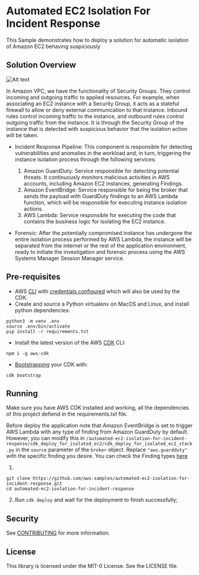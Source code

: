 # Automated EC2 Isolation For Incident Response
This Sample demonstrates how to deploy a solution for automatic isolation of Amazon EC2 behaving suspiciously

## Solution Overview
![Alt text](https://d195kho0tyqjph.cloudfront.net/GitHub/EC2-Isolation-Blogpost-Diagram.png? "Solution Overview")

In Amazon VPC, we have the functionality of Security Groups. They control incoming and outgoing traffic to applied resources. For example, when associating an EC2 instance with a Security Group, it acts as a stateful firewall to allow or deny external communication to that instance. Inbound rules control incoming traffic to the instance, and outbound rules control outgoing traffic from the instance. It is through the Security Group of the instance that is detected with suspicious behavior that the isolation action will be taken.

* Incident Response Pipeline: This component is responsible for detecting vulnerabilities and anomalies in the workload and, in turn, triggering the instance isolation process through the following services:
    1. Amazon GuardDuty: Service responsible for detecting potential threats. It continuously monitors malicious activities in AWS accounts, including Amazon EC2 instances, generating Findings.
    2. Amazon EventBridge: Service responsible for being the broker that sends the payload with GuardDuty findings to an AWS Lambda function, which will be responsible for executing instance isolation actions.
    3. AWS Lambda: Service responsible for executing the code that contains the business logic for isolating the EC2 instance.

* Forensic: After the potentially compromised instance has undergone the entire isolation process performed by AWS Lambda, the instance will be separated from the internet or the rest of the application environment, ready to initiate the investigation and forensic process using the AWS Systems Manager Session Manager service.

## Pre-requisites
* AWS [CLI](https://docs.aws.amazon.com/cli/latest/userguide/cli-chap-welcome.html) with [credentials configured](https://docs.aws.amazon.com/cli/latest/userguide/cli-configure-files.html) which will also be used by the CDK.
* Create and source a Python virtualenv on MacOS and Linux, and install python dependencies: 
<pre><code>python3 -m venv .env
source .env/bin/activate
pip install -r requirements.txt
</code></pre>

* Install the latest version of the AWS [CDK](https://docs.aws.amazon.com/cdk/v2/guide/getting_started.html) CLI:
<pre><code>npm i -g aws-cdk</code></pre>
* [Bootstrapping](https://docs.aws.amazon.com/cdk/v2/guide/bootstrapping.html) your CDK with:
<pre><code>cdk bootstrap</code></pre>


## Running
Make sure you have AWS CDK installed and working, all the dependencies of this project defiend in the requirements.txt file.

Before deploy the application note that Amazon EventBridge is set to trigger AWS Lambda with any type of finding from Amazon GuardDuty by default. However, you can modify this in <code>/automated-ec2-isolation-for-incident-response/cdk_deploy_for_isolated_ec2/cdk_deploy_for_isolated_ec2_stack.py</code> in the <code>source</code> parameter of the <code>broker</code> object. Replace <code>"aws.guardduty"</code> with the specific finding you desire.
You can check the Finding types [here](https://docs.aws.amazon.com/guardduty/latest/ug/guardduty_finding-types-active.html)

1.
<pre><code>git clone https://github.com/aws-samples/automated-ec2-isolation-for-incident-response.git
cd automated-ec2-isolation-for-incident-response 
</code></pre>
2. Run <code>cdk deploy</code> and wait for the deployment to finish successfully;

## Security

See [CONTRIBUTING](CONTRIBUTING.md#security-issue-notifications) for more information.

## License

This library is licensed under the MIT-0 License. See the LICENSE file.

